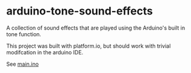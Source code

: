 # arduino-tone-sound-effects

A collection of sound effects that are played using the Arduino's built in tone function.

This project was built with platform.io, but should work with trivial modifcation in the arduino IDE.

See [main.ino](https://github.com/heathbar/arduino-tone-sound-effects/blob/main/src/main.ino)